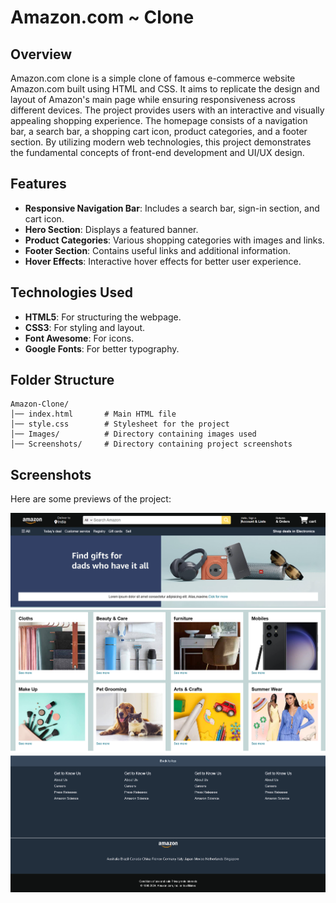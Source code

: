 # Amazon.com ~ Clone

## Overview
Amazon.com clone is a simple clone of famous e-commerce website Amazon.com built using HTML and CSS. It aims to replicate the design and layout of Amazon's main page while ensuring responsiveness across different devices. The project provides users with an interactive and visually appealing shopping experience. The homepage consists of a navigation bar, a search bar, a shopping cart icon, product categories, and a footer section. By utilizing modern web technologies, this project demonstrates the fundamental concepts of front-end development and UI/UX design.

## Features
- **Responsive Navigation Bar**: Includes a search bar, sign-in section, and cart icon.
- **Hero Section**: Displays a featured banner.
- **Product Categories**: Various shopping categories with images and links.
- **Footer Section**: Contains useful links and additional information.
- **Hover Effects**: Interactive hover effects for better user experience.

## Technologies Used
- **HTML5**: For structuring the webpage.
- **CSS3**: For styling and layout.
- **Font Awesome**: For icons.
- **Google Fonts**: For better typography.

## Folder Structure
```
Amazon-Clone/
│── index.html       # Main HTML file
│── style.css        # Stylesheet for the project
│── Images/          # Directory containing images used
│── Screenshots/     # Directory containing project screenshots
```

## Screenshots
Here are some previews of the project:

![Homepage](Screenshots/Homepage.png)
![Categories](Screenshots/Categories.png)
![Footer](Screenshots/Footer.png)




